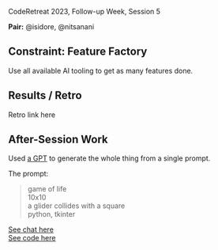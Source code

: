 CodeRetreat 2023, Follow-up Week, Session 5

**Pair:** @isidore, @nitsanani

## Constraint: Feature Factory

Use all available AI tooling to get as many features done.

## Results / Retro

Retro link here

## After-Session Work

Used [a GPT](https://chat.openai.com/g/g-n7Rs0IK86-grimoire) to generate the whole thing from a single prompt.

The prompt:

> game of life  
> 10x10  
> a glider collides with a square  
> python, tkinter

[See chat here](https://chat.openai.com/share/4ceab0af-225f-4bd8-8415-7b3f31172515)  
[See code here](./with-grimoire.py)
